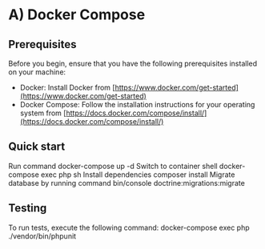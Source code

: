 # A) Docker Compose

## Prerequisites

Before you begin, ensure that you have the following prerequisites installed on your machine:

- Docker: Install Docker from [https://www.docker.com/get-started](https://www.docker.com/get-started)
- Docker Compose: Follow the installation instructions for your operating system
  from [https://docs.docker.com/compose/install/](https://docs.docker.com/compose/install/)

## Quick start

<procedure>
<step>
Run command
<code-block lang="shell">
docker-compose up -d
</code-block>
</step>
<step>
Switch to container shell
<code-block lang="shell">
docker-compose exec php sh
</code-block>
</step>
<step>
Install dependencies
<code-block lang="shell">
composer install
</code-block>   
</step>
<step>
Migrate database by running command
<code-block lang="shell">
bin/console doctrine:migrations:migrate
</code-block>
</step>
</procedure>

## Testing

To run tests, execute the following command:
<code-block lang="shell">
docker-compose exec php ./vendor/bin/phpunit
</code-block>
